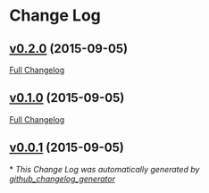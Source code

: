 # Change Log

## [v0.2.0](https://github.com/czechboy0/ekgclient/tree/v0.2.0) (2015-09-05)
[Full Changelog](https://github.com/czechboy0/ekgclient/compare/v0.1.0...v0.2.0)

## [v0.1.0](https://github.com/czechboy0/ekgclient/tree/v0.1.0) (2015-09-05)
[Full Changelog](https://github.com/czechboy0/ekgclient/compare/v0.0.1...v0.1.0)

## [v0.0.1](https://github.com/czechboy0/ekgclient/tree/v0.0.1) (2015-09-05)


\* *This Change Log was automatically generated by [github_changelog_generator](https://github.com/skywinder/Github-Changelog-Generator)*